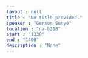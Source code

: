 ```yaml
---
layout : null
title : "No title provided."
speaker : "Gerson Sunyé"
location : "na-b218"
start : "1330"
end : "1400"
description : "None"
---
```


